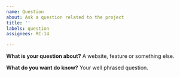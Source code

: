 ```yaml
---
name: Question
about: Ask a question related to the project
title: ''
labels: question
assignees: RC-14

---
```


**What is your question about?**
A website, feature or something else.

**What do you want do know?**
Your well phrased question.
